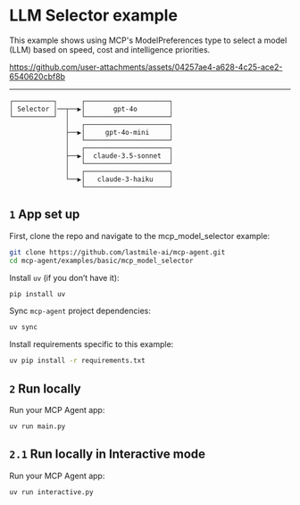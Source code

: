 # LLM Selector example

This example shows using MCP's ModelPreferences type to select a model (LLM) based on speed, cost and intelligence priorities.

https://github.com/user-attachments/assets/04257ae4-a628-4c25-ace2-6540620cbf8b

---

```plaintext
┌──────────┐      ┌─────────────────────┐
│ Selector │──┬──▶│       gpt-4o        │
└──────────┘  │   └─────────────────────┘
              │   ┌─────────────────────┐
              ├──▶│     gpt-4o-mini     │
              │   └─────────────────────┘
              │   ┌─────────────────────┐
              ├──▶│  claude-3.5-sonnet  │
              │   └─────────────────────┘
              │   ┌─────────────────────┐
              └──▶│   claude-3-haiku    │
                  └─────────────────────┘
```

## `1` App set up

First, clone the repo and navigate to the mcp_model_selector example:

```bash
git clone https://github.com/lastmile-ai/mcp-agent.git
cd mcp-agent/examples/basic/mcp_model_selector
```

Install `uv` (if you don’t have it):

```bash
pip install uv
```

Sync `mcp-agent` project dependencies:

```bash
uv sync
```

Install requirements specific to this example:

```bash
uv pip install -r requirements.txt
```

## `2` Run locally

Run your MCP Agent app:

```bash
uv run main.py
```

## `2.1` Run locally in Interactive mode

Run your MCP Agent app:

```bash
uv run interactive.py
```

